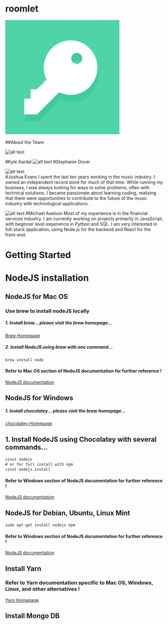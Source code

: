 # roomlet

![Roomlet](./roomlet.png)


##About the Team

![alt text](https://avatars3.githubusercontent.com/u/20732104?v=4&s=128 "Logo Title Text 1")


#Kyle Aardal
![alt text](https://avatars3.githubusercontent.com/u/26240188?v=4&s=128 "Logo Title Text 1")
#Stephanie Dover


![alt text](https://avatars6.githubusercontent.com/u/12539431?v=4&u=e568b683813452c39debf117e0162d7210aaf85e&s=128 "Logo Title Text 1")  
#Joshua Evans
I spent the last ten years working in the music industry. I owned an independent record store for much of that time. While running my business, I was always looking for ways to solve problems, often with technical solutions. I became passionate about learning coding, realizing that there were opportunities to contribute to the future of the music industry with technological applications.


![alt text](https://avatars7.githubusercontent.com/u/24594684?v=4&s=460 "Logo Title Text 1")
#Michael Axelson
Most of my experience is in the financial services industry. I am currently working on projects primarily in JavaScript, with beginner level experience in Python and SQL. I am very interested in full-stack application, using Node.js for the backend and React for the front-end.

# Getting Started

# NodeJS installation

## NodeJS for Mac OS

### Use brew to install nodeJS locally

##### 1. Install brew... please visit the brew homepage...
  [Brew Homepage](https://brew.sh/)

##### 2. Install NodeJS using brew with one command...
```
brew install node
```

#### Refer to Mac OS section of NodeJS documentation for further reference !

[NodeJS documentation](https://nodejs.org/en/download/package-manager/)

## NodeJS for Windows

##### 1. Install chocolatey... please visit the brew homepage...
  [chocolatey Homepage](https://chocolatey.org/)

## 1. Install NodeJS using Chocolatey with several commands...
```
cinst nodejs
# or for full install with npm
cinst nodejs.install
```
#### Refer to Windows section of NodeJS documentation for further reference !

[NodeJS documentation](https://nodejs.org/en/download/package-manager/)


## NodeJS for Debian, Ubuntu, Linux Mint

```
sudo apt-get install nodejs npm
```

#### Refer to Windows section of NodeJS documentation for further reference !

[NodeJS documentation](https://nodejs.org/en/download/package-manager/)


## Install Yarn

### Refer to Yarn documentation specific to Mac OS, Windows, Linux, and other alternatives !

[Yarn Homepage](https://yarnpkg.com/lang/en/docs/install/#mac-tab)

## Install Mongo DB
